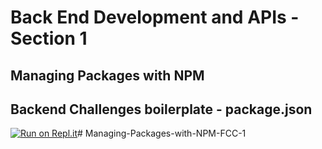 # Back End Development and APIs - Section 1
## Managing Packages with NPM

## Backend Challenges boilerplate - package.json
[![Run on Repl.it](https://repl.it/badge/github/freeCodeCamp/boilerplate-npm)](https://repl.it/github/freeCodeCamp/boilerplate-npm)# Managing-Packages-with-NPM-FCC-1
